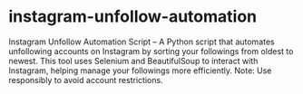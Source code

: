 # instagram-unfollow-automation
Instagram Unfollow Automation Script – A Python script that automates unfollowing accounts on Instagram by sorting your followings from oldest to newest. This tool uses Selenium and BeautifulSoup to interact with Instagram, helping manage your followings more efficiently. Note: Use responsibly to avoid account restrictions.
